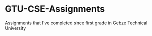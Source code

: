 # GTU-CSE-Assignments
Assignments that I've completed since first grade in Gebze Technical University
